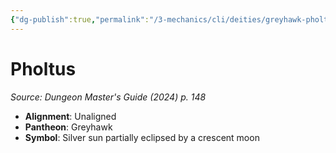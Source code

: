```yaml
---
{"dg-publish":true,"permalink":"/3-mechanics/cli/deities/greyhawk-pholtus-xdmg/","tags":["ttrpg-cli/compendium/src/5e/xdmg","ttrpg-cli/deity/greyhawk"],"noteIcon":""}
---
```


# Pholtus
*Source: Dungeon Master's Guide (2024) p. 148* 

- **Alignment**: Unaligned
- **Pantheon**: Greyhawk
- **Symbol**: Silver sun partially eclipsed by a crescent moon
